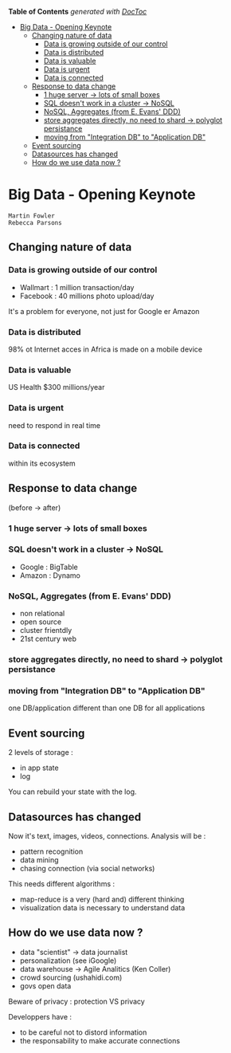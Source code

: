 <!-- START doctoc generated TOC please keep comment here to allow auto update -->
<!-- DON'T EDIT THIS SECTION, INSTEAD RE-RUN doctoc TO UPDATE -->
**Table of Contents**  *generated with [DocToc](https://github.com/thlorenz/doctoc)*

- [Big Data - Opening Keynote](#big-data---opening-keynote)
  - [Changing nature of data](#changing-nature-of-data)
    - [Data is growing outside of our control](#data-is-growing-outside-of-our-control)
    - [Data is distributed](#data-is-distributed)
    - [Data is valuable](#data-is-valuable)
    - [Data is urgent](#data-is-urgent)
    - [Data is connected](#data-is-connected)
  - [Response to data change](#response-to-data-change)
    - [1 huge server -> lots of small boxes](#1-huge-server---lots-of-small-boxes)
    - [SQL doesn't work in a cluster -> NoSQL](#sql-doesnt-work-in-a-cluster---nosql)
    - [NoSQL, Aggregates (from E. Evans' DDD)](#nosql-aggregates-from-e-evans-ddd)
    - [store aggregates directly, no need to shard -> polyglot persistance](#store-aggregates-directly-no-need-to-shard---polyglot-persistance)
    - [moving from "Integration DB" to "Application DB"](#moving-from-integration-db-to-application-db)
  - [Event sourcing](#event-sourcing)
  - [Datasources has changed](#datasources-has-changed)
  - [How do we use data now ?](#how-do-we-use-data-now-)

<!-- END doctoc generated TOC please keep comment here to allow auto update -->

# Big Data - Opening Keynote
    Martin Fowler
    Rebecca Parsons

## Changing nature of data
### Data is growing outside of our control
* Wallmart : 1 million transaction/day
* Facebook : 40 millions photo upload/day

It's a problem for everyone, not just for Google er Amazon

### Data is distributed
98% ot Internet acces in Africa is made on a mobile device

### Data is valuable
US Health $300 millions/year

### Data is urgent
need to respond in real time

### Data is connected
within its ecosystem


## Response to data change
(before -> after)

### 1 huge server -> lots of small boxes

### SQL doesn't work in a cluster -> NoSQL
* Google : BigTable
* Amazon : Dynamo

### NoSQL, Aggregates (from E. Evans' DDD)
* non relational
* open source
* cluster frientdly
* 21st century web

### store aggregates directly, no need to shard -> polyglot persistance

### moving from "Integration DB" to "Application DB"
one DB/application different than one DB for all applications


## Event sourcing
2 levels of storage :
* in app state
* log

You can rebuild your state with the log.

## Datasources has changed
Now it's text, images, videos, connections.
Analysis will be :
* pattern recognition
* data mining
* chasing connection (via social networks)

This needs different algorithms :
* map-reduce is a very (hard and) different thinking
* visualization data is necessary to understand data

## How do we use data now ?
* data "scientist" -> data journalist
* personalization (see iGoogle)
* data warehouse -> Agile Analitics (Ken Coller)
* crowd sourcing (ushahidi.com)
* govs open data

Beware of privacy : protection VS privacy

Developpers have :
* to be careful not to distord information
* the responsability to make accurate connections
